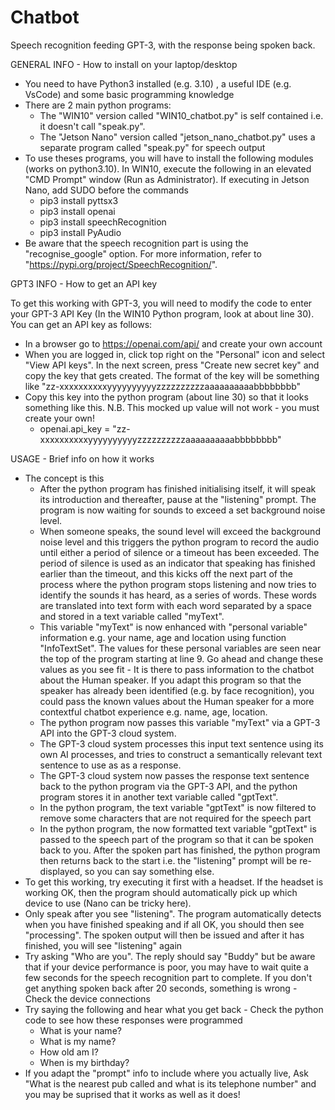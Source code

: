 # Chatbot
Speech recognition feeding GPT-3, with the response being spoken back.


GENERAL INFO - How to install on your laptop/desktop

 - You need to have Python3 installed (e.g. 3.10) , a useful IDE (e.g. VsCode) and some basic programming knowledge
 - There are 2 main python programs:
   - The "WIN10" version called "WIN10_chatbot.py" is self contained i.e. it doesn't call "speak.py".
   - The "Jetson Nano" version called "jetson_nano_chatbot.py" uses a separate program called "speak.py" for speech output
 - To use theses programs, you will have to install the following modules (works on python3.10). In WIN10, execute the following in an elevated  "CMD Prompt" window (Run as Administrator). If executing in Jetson Nano, add SUDO before the commands 
   - pip3 install pyttsx3
   - pip3 install openai
   - pip3 install speechRecognition
   - pip3 install PyAudio
 - Be aware that the speech recognition part is using the "recognise_google" option. For more information, refer to "https://pypi.org/project/SpeechRecognition/". 

GPT3 INFO - How to get an API key

To get this working with GPT-3, you will need to modify the code to enter your GPT-3 API Key (In the WIN10 Python program, look at about line 30). You can get an API key as follows:
 - In a browser go to https://openai.com/api/ and create your own account
 - When you are logged in, click top right on the "Personal" icon and select "View API keys". In the next screen, press "Create new secret key" and copy the key that gets created. The format of the key will be something like "zz-xxxxxxxxxxyyyyyyyyyyzzzzzzzzzzaaaaaaaaaabbbbbbbb" 
 - Copy this key into the python program (about line 30) so that it looks something like this. N.B. This mocked up value will not work - you must create your own! 
   - openai.api_key = "zz-xxxxxxxxxxyyyyyyyyyyzzzzzzzzzzaaaaaaaaaabbbbbbbb"


USAGE - Brief info on how it works
 - The concept is this 
   - After the python program has finished initialising itself, it will speak its introduction and thereafter, pause at the "listening" prompt. The program is now waiting for sounds to exceed a set background noise level. 
   - When someone speaks, the sound level will exceed the background noise level and this triggers the python program to record the audio until either a period of silence or a timeout has been exceeded. The period of silence is used as an indicator that speaking has finished earlier than the timeout, and this kicks off the next part of the process where the python program stops listening and now tries to identify the sounds it has heard, as a series of words. These words are translated into text form with each word separated by a space and stored in a text variable called "myText". 
   - This variable "myText" is now enhanced with "personal variable" information e.g. your name, age and location using function "InfoTextSet". The values for these personal variables are seen near the top of the program starting at line 9. Go ahead and change these values as you see fit - It is there to pass information to the chatbot about the Human speaker. If you adapt this program so that the speaker has already been identified (e.g. by face recognition), you could pass the known values about the Human speaker for a more contextful chatbot experience e.g. name, age, location. 
   - The python program now passes this variable "myText" via a GPT-3 API into the GPT-3 cloud system.
   - The GPT-3 cloud system processes this input text sentence using its own AI processes, and tries to construct a semantically relevant text sentence to use as as a response.
   - The GPT-3 cloud system now passes the response text sentence back to the python program via the GPT-3 API, and the python program stores it in another text variable called "gptText". 
   - In the python program, the text variable "gptText" is now filtered to remove some characters that are not required for the speech part
   - In the python program, the now formatted text variable "gptText" is passed to the speech part of the program so that it can be spoken back to you. After the spoken part has finished, the python program then returns back to the start i.e. the "listening" prompt will be re-displayed, so you can say something else.
 - To get this working, try executing it first with a headset. If the headset is working OK, then the program should automatically pick up which device to use (Nano can be tricky here).
 - Only speak after you see "listening". The program automatically detects when you have finished speaking and if all OK, you should then see "processing". The spoken output will then be issued and after it has finished, you will see "listening" again
 - Try asking "Who are you". The reply should say "Buddy" but be aware that if your device performance is poor, you may have to wait quite a few seconds for the speech recognition part to complete. If you don't get anything spoken back after 20 seconds, something is wrong - Check the device connections 
 - Try saying the following and hear what you get back - Check the python code to see how these responses were programmed 
   - What is your name?
   - What is my name? 
   - How old am I?
   - When is my birthday?  
 - If you adapt the "prompt" info to include where you actually live, Ask  "What is the nearest pub called and what is its telephone number" and you may be suprised that it works as well as it does! 
